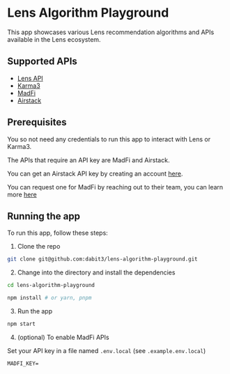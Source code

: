 # Lens Algorithm Playground

This app showcases various Lens recommendation algorithms and APIs available in the Lens ecosystem.

## Supported APIs

- [Lens API](https://docs.lens.xyz/docs/introduction)
- [Karma3](https://karma3labs.com/)
- [MadFi](https://docs.madfinance.xyz/api/suggested-follows)
- [Airstack](https://docs.airstack.xyz/airstack-docs-and-faqs/reference/api-reference/socials-api/)

## Prerequisites

You so not need any credentials to run this app to interact with Lens or Karma3.

The APIs that require an API key are MadFi and Airstack.

You can get an Airstack API key by creating an account [here](https://app.airstack.xyz).

You can request one for MadFi by reaching out to their team, you can learn more [here](https://app.airstack.xyz/)

## Running the app

To run this app, follow these steps:

1. Clone the repo

```sh
git clone git@github.com:dabit3/lens-algorithm-playground.git
```

2. Change into the directory and install the dependencies

```sh
cd lens-algorithm-playground

npm install # or yarn, pnpm
```

3. Run the app

```sh
npm start
```

4. (optional) To enable MadFi APIs

Set your API key in a file named `.env.local` (see `.example.env.local`)

```
MADFI_KEY=
```
